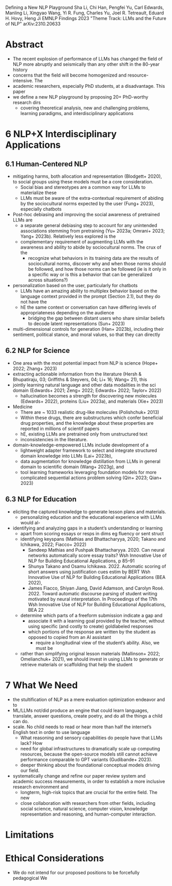 Defining a New NLP Playground
Sha Li, Chi Han, Pengfei Yu, Carl Edwards, Manling Li, Xingyao Wang,
  Yi R.  Fung, Charles Yu, Joel R. Tetreault, Eduard H. Hovy, Heng Ji
EMNLP Findings 2023 "Theme Track: LLMs and the Future of NLP" arXiv:2310.20633

# Abstract

* The recent explosion of performance of LLMs has changed the field of NLP
  more abruptly and seismically than any other shift in the 80-year history
* concerns that the field will become homogenized and resource-intensive. The
* academic researchers, especially PhD students, at a disadvantage. This paper
* we define a new NLP playground by proposing 20+ PhD-worthy research dirs
  * covering theoretical analysis, new and challenging problems, 
    learning paradigms, and interdisciplinary applications

# 6 NLP+X Interdisciplinary Applications

## 6.1 Human-Centered NLP

* mitigating harms, both allocation and representation (Blodgett+ 2020), to
  social groups using these models must be a core consideration.
  * Social bias and stereotypes are a common way for LLMs to materialize these
  * LLMs must be aware of the extra-contextual requirement of abiding by the
    sociocultural norms expected by the user (Fung+ 2023), especially chatbots
* Post-hoc debiasing and improving the social awareness of pretrained LLMs are
  * a separate general debiasing step to account for any unintended
    associations stemming from pretraining (Yu+ 2023a; Omrani+ 2023; Yang+
    2023b). Relatively less explored is the 
  * complementary requirement of augmenting LLMs with the 
    awareness and ability to abide by sociocultural norms. The crux of the
    * recognize what behaviors in its training data are the results of
      sociocultural norms, discover why and when those norms should be
      followed, and how those norms can be followed (ie is it only in a
      specific way or is this a behavior that can be generalized across
      situations?)
* personalization based on the user, particularly for chatbots
  * LLMs have an amazing ability to multiplex behavior based on the language
    context provided in the prompt (Section 2.1), but they do not have the
  * hE the same context or conversation can have differing levels of
    appropriateness depending on the audience
    * bridging the gap between distant users who share similar beliefs to
      decode latent representations (Sun+ 2023)
* multi-dimensional controls for generation (Han+ 2023b), including their
  sentiment, political stance, and moral values, so that they can directly

## 6.2 NLP for Science

* One area with the most potential impact from NLP is science
  (Hope+ 2022; Zhang+ 2023)
* extracting actionable information from the literature
  (Hersh & Bhupatiraju, 03; Griffiths & Steyvers, 04; Li+ 16; Wang+ 21), this
* jointly learning natural language and other data modalities in the sci domain
  (Edwards+ 2021; Zeng+ 2022; Edwards+ 2022; Taylor+ 2022)
  * hallucination becomes a strength for discovering new
    molecules (Edwards+ 2022), proteins (Liu+ 2023a), and materials (Xie+ 2023)
* Medicine
  * There are ~ 1033 realistic drug-like molecules (Polishchuk+ 2013)
  * Within these drugs, there are substructures which confer beneficial drug
    properties, and the knowledge about these properties are reported in
    millions of scientif papers
  * hE, existing LLMs are pretrained only from unstructured text 
  * inconsistencies in the literature.
* domain-knowledge-empowered LLMs include development of a 
  * lightweight adapter framework to select and integrate structured domain
    knowledge into LLMs (Lai+ 2023b), 
  * data augmentation for knowledge distillation from LLMs in general domain to
    scientific domain (Wang+ 2023g), and 
  * tool learning frameworks leveraging foundation models for more complicated
    sequential actions problem solving (Qin+ 2023; Qian+ 2023)

## 6.3 NLP for Education

* eliciting the captured knowledge to generate lesson plans and materials.
  * personalizing education and the educational experience with LLMs would al-
* identifying and analyzing gaps in a student’s understanding or learning
  * apart from scoring essays or resps in dims eg fluency or sent struct 
  * identifying keyspans
    (Mathias and Bhattacharyya, 2020; Takano and Ichikawa, 2022; Fiacco+ 2022)
    * Sandeep Mathias and Pushpak Bhattacharyya. 2020.
      Can neural networks automatically score essay traits?
      Wsh Innovative Use of NLP for Building Educational Applications, p 85–91
    * Shunya Takano and Osamu Ichikawa. 2022. 
      Automatic scoring of short answers using justification cues estim by BERT
      Wsh Innovative Use of NLP for Building Educational Applications (BEA 2022),
    * James Fiacco, Shiyan Jiang, David Adamson, and Carolyn Rosé. 2022.
      Toward automatic discourse parsing of student writing
        motivated by neural interpretation. In Proceedings of the 17th 
      Wsh Innovative Use of NLP for Building Educational Applications, BEA 22
  * determine which parts of a freeform submission indicate a gap and 
    * associate it with a learning goal provided by the teacher, 
      without using specific (and costly to create) goldlabeled responses
    * which portions of the response are written by the student as opposed to
      copied from an AI assistant
      * require a longitudinal view of the student’s ability. Also, we must be
  * rather than simplifying original lesson materials
    (Mallinson+ 2022; Omelianchuk+ 2021), we should invest in using LLMs to
    generate or retrieve materials or scaffolding that help the student

# 7 What We Need

* the stultification of NLP as a mere evaluation optimization endeavor and to
* ML/LLMs not/did produce an engine that could learn languages, translate, answer
  questions, create poetry, and do all the things a child can do.
* scale. No child needs to read or hear more than half the internet’s English
  text in order to use language
  * What reasoning and sensory capabilities do people have that LLMs lack? How
  * need for global infrastructures to dramatically scale up computing
    resources, because the open-source models still cannot achieve performance
    comparable to GPT variants (Gudibande+ 2023).
  * deeper thinking about the foundational conceptual models driving our field.
* systematically change and refine our paper review system and academic success
  measurements, in order to establish a more inclusive research environment and
  * longterm, high-risk topics that are crucial for the entire field. The new
  * close collaboration with researchers from other fields, including
    social science, natural science, computer vision, knowledge representation
    and reasoning, and human-computer interaction.

# Limitations 

# Ethical Considerations

* We do not intend for our proposed positions to be forcefully pedagogical We
